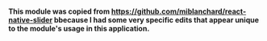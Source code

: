 #### This module was copied from https://github.com/miblanchard/react-native-slider bbecause I had some very specific edits that appear unique to the module's usage in this application.
